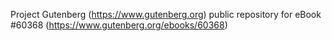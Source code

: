 Project Gutenberg (https://www.gutenberg.org) public repository for eBook #60368 (https://www.gutenberg.org/ebooks/60368)
